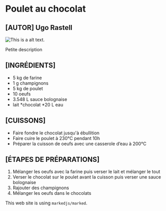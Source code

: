 # Poulet au chocolat
## [AUTOR] Ugo Rastell

![This is a alt text.](https://assets.afcdn.com/recipe/20210108/117054_w768h583c1cx3000cy2000cxb6000cyb4000.webp/poulet-aux-chocolat.jpg "Miam 😋")

Petite description


## [INGRÉDIENTS]
* 5 kg de farine
* 1 g champignons
* 5 kg de poulet
* 10 oeufs
* 3.548 L sauce bolognaise
* lait
*chocolat
*20 L eau

## [CUISSONS]

* Faire fondre le chocolat jusqu'à ébullition
* Faire cuire le poulet à 230°C pendant 10h
* Préparer la cuisson de oeufs avec une casserole d’eau à 200°C

## [ÉTAPES DE PRÉPARATIONS]
1. Mélanger les oeufs avec la farine puis verser le lait et mélanger le tout
2. Verser le chocolat sur le poulet avant la cuisson puis verser une sauce bolognaise
3. Rajouter des champignons
4. Mélanger les oeufs dans le chocolats   

This web site is using `markedjs/marked`.